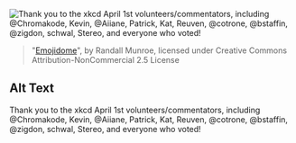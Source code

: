 ![Thank you to the xkcd April 1st volunteers/commentators, including @Chromakode, Kevin, @Aiiane, Patrick, Kat, Reuven, @cotrone, @bstaffin, @zigdon, schwal, Stereo, and everyone who voted!](https://imgs.xkcd.com/comics/emojidome.png)
> "[Emojidome](https://xkcd.com/2131/)", by Randall Munroe, licensed under Creative Commons Attribution-NonCommercial 2.5 License

## Alt Text
Thank you to the xkcd April 1st volunteers/commentators, including @Chromakode, Kevin, @Aiiane, Patrick, Kat, Reuven, @cotrone, @bstaffin, @zigdon, schwal, Stereo, and everyone who voted!

